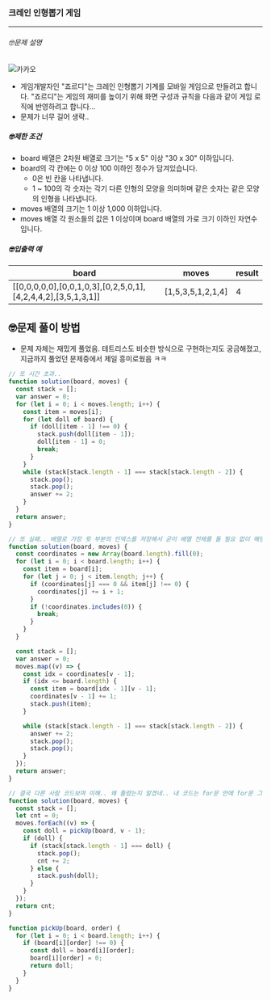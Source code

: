 ### 크레인 인형뽑기 게임

---

###### 🤓문제 설명

![카카오](https://grepp-programmers.s3.ap-northeast-2.amazonaws.com/files/production/69f1cd36-09f4-4435-8363-b71a650f7448/crane_game_101.png)

- 게임개발자인 "죠르디"는 크레인 인형뽑기 기계를 모바일 게임으로 만들려고 합니다.
  "죠르디"는 게임의 재미를 높이기 위해 화면 구성과 규칙을 다음과 같이 게임 로직에 반영하려고 합니다...
- 문제가 너무 길어 생략..

##### 🤓제한 조건

- board 배열은 2차원 배열로 크기는 "5 x 5" 이상 "30 x 30" 이하입니다.
- board의 각 칸에는 0 이상 100 이하인 정수가 담겨있습니다.
  - 0은 빈 칸을 나타냅니다.
  - 1 ~ 100의 각 숫자는 각기 다른 인형의 모양을 의미하며 같은 숫자는 같은 모양의 인형을 나타냅니다.
- moves 배열의 크기는 1 이상 1,000 이하입니다.
- moves 배열 각 원소들의 값은 1 이상이며 board 배열의 가로 크기 이하인 자연수입니다.

##### 🤓입출력 예

| board                                                         | moves             | result |
| ------------------------------------------------------------- | ----------------- | ------ |
| [[0,0,0,0,0],[0,0,1,0,3],[0,2,5,0,1],[4,2,4,4,2],[3,5,1,3,1]] | [1,5,3,5,1,2,1,4] | 4      |

## 🤓문제 풀이 방법

- 문제 자체는 재밌게 풀었음. 테트리스도 비슷한 방식으로 구현하는지도 궁금해졌고, 지금까지 풀었던 문제중에서 제일 흥미로웠음 ㅋㅋ

```javascript
// 또 시간 초과..
function solution(board, moves) {
  const stack = [];
  var answer = 0;
  for (let i = 0; i < moves.length; i++) {
    const item = moves[i];
    for (let doll of board) {
      if (doll[item - 1] !== 0) {
        stack.push(doll[item - 1]);
        doll[item - 1] = 0;
        break;
      }
    }
    while (stack[stack.length - 1] === stack[stack.length - 2]) {
      stack.pop();
      stack.pop();
      answer += 2;
    }
  }
  return answer;
}
```

```javascript
// 또 실패.. 배열로 가장 윗 부분의 인덱스를 저장해서 굳이 배열 전체를 돌 필요 없이 해당하는 곳만 찾아가면 되도록 만들었는데,,, 실패 ㅠㅠ
function solution(board, moves) {
  const coordinates = new Array(board.length).fill(0);
  for (let i = 0; i < board.length; i++) {
    const item = board[i];
    for (let j = 0; j < item.length; j++) {
      if (coordinates[j] === 0 && item[j] !== 0) {
        coordinates[j] += i + 1;
      }
      if (!coordinates.includes(0)) {
        break;
      }
    }
  }

  const stack = [];
  var answer = 0;
  moves.map((v) => {
    const idx = coordinates[v - 1];
    if (idx <= board.length) {
      const item = board[idx - 1][v - 1];
      coordinates[v - 1] += 1;
      stack.push(item);
    }

    while (stack[stack.length - 1] === stack[stack.length - 2]) {
      answer += 2;
      stack.pop();
      stack.pop();
    }
  });
  return answer;
}
```

```javascript
// 결국 다른 사람 코드보며 이해.. 왜 틀렸는지 알겠네.. 내 코드는 for문 안에 for문 그리고 while문 까지... 오래 걸릴 수 밖에 없지. 이 사람은 moves가 실행되면 callback pickup함수를 찾아 원하는 인덱스만 loop하고 0이 아닐 때 값을 비교해서 push할지 말지 결정하네..
function solution(board, moves) {
  const stack = [];
  let cnt = 0;
  moves.forEach((v) => {
    const doll = pickUp(board, v - 1);
    if (doll) {
      if (stack[stack.length - 1] === doll) {
        stack.pop();
        cnt += 2;
      } else {
        stack.push(doll);
      }
    }
  });
  return cnt;
}

function pickUp(board, order) {
  for (let i = 0; i < board.length; i++) {
    if (board[i][order] !== 0) {
      const doll = board[i][order];
      board[i][order] = 0;
      return doll;
    }
  }
}
```
